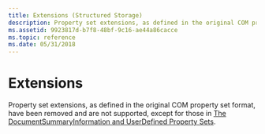 ```yaml
---
title: Extensions (Structured Storage)
description: Property set extensions, as defined in the original COM property set format, have been removed and are not supported, except for those in The DocumentSummaryInformation and UserDefined Property Sets.
ms.assetid: 9923817d-b7f8-48bf-9c16-ae44a86cacce
ms.topic: reference
ms.date: 05/31/2018
---
```


# Extensions

Property set extensions, as defined in the original COM property set format, have been removed and are not supported, except for those in [The DocumentSummaryInformation and UserDefined Property Sets](the-documentsummaryinformation-and-userdefined-property-sets.md).

 

 




